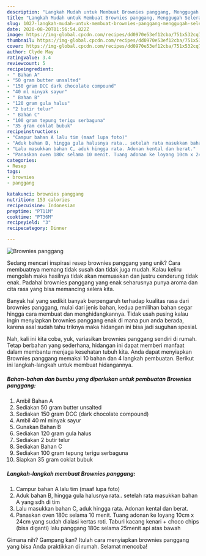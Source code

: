 ```yaml
---
description: "Langkah Mudah untuk Membuat Brownies panggang, Menggugah Selera"
title: "Langkah Mudah untuk Membuat Brownies panggang, Menggugah Selera"
slug: 1027-langkah-mudah-untuk-membuat-brownies-panggang-menggugah-selera
date: 2020-08-20T01:56:54.822Z
image: https://img-global.cpcdn.com/recipes/dd0970e53ef12cba/751x532cq70/brownies-panggang-foto-resep-utama.jpg
thumbnail: https://img-global.cpcdn.com/recipes/dd0970e53ef12cba/751x532cq70/brownies-panggang-foto-resep-utama.jpg
cover: https://img-global.cpcdn.com/recipes/dd0970e53ef12cba/751x532cq70/brownies-panggang-foto-resep-utama.jpg
author: Clyde May
ratingvalue: 3.4
reviewcount: 5
recipeingredient:
- " Bahan A"
- "50 gram butter unsalted"
- "150 gram DCC dark chocolate compound"
- "40 ml minyak sayur"
- " Bahan B"
- "120 gram gula halus"
- "2 butir telur"
- " Bahan C"
- "100 gram tepung terigu serbaguna"
- "35 gram coklat bubuk"
recipeinstructions:
- "Campur bahan A lalu tim (maaf lupa foto)"
- "Aduk bahan B, hingga gula halusnya rata.. setelah rata masukkan bahan A yang sdh di tim"
- "Lalu masukkan bahan C, aduk hingga rata. Adonan kental dan berat."
- "Panaskan oven 180c selama 10 menit. Tuang adonan ke loyang 10cm x 24cm yang sudah dialasi kertas roti. Taburi kacang kenari + choco chips (bisa diganti) lalu panggang 180c selama 25menit api atas bawah"
categories:
- Resep
tags:
- brownies
- panggang

katakunci: brownies panggang 
nutrition: 153 calories
recipecuisine: Indonesian
preptime: "PT11M"
cooktime: "PT36M"
recipeyield: "3"
recipecategory: Dinner

---
```



![Brownies panggang](https://img-global.cpcdn.com/recipes/dd0970e53ef12cba/751x532cq70/brownies-panggang-foto-resep-utama.jpg)

Sedang mencari inspirasi resep brownies panggang yang unik? Cara membuatnya memang tidak susah dan tidak juga mudah. Kalau keliru mengolah maka hasilnya tidak akan memuaskan dan justru cenderung tidak enak. Padahal brownies panggang yang enak seharusnya punya aroma dan cita rasa yang bisa memancing selera kita.



Banyak hal yang sedikit banyak berpengaruh terhadap kualitas rasa dari brownies panggang, mulai dari jenis bahan, kedua pemilihan bahan segar hingga cara membuat dan menghidangkannya. Tidak usah pusing kalau ingin menyiapkan brownies panggang enak di mana pun anda berada, karena asal sudah tahu triknya maka hidangan ini bisa jadi suguhan spesial.


Nah, kali ini kita coba, yuk, variasikan brownies panggang sendiri di rumah. Tetap berbahan yang sederhana, hidangan ini dapat memberi manfaat dalam membantu menjaga kesehatan tubuh kita. Anda dapat menyiapkan Brownies panggang memakai 10 bahan dan 4 langkah pembuatan. Berikut ini langkah-langkah untuk membuat hidangannya.

<!--inarticleads1-->

##### Bahan-bahan dan bumbu yang diperlukan untuk pembuatan Brownies panggang:

1. Ambil  Bahan A
1. Sediakan 50 gram butter unsalted
1. Sediakan 150 gram DCC (dark chocolate compound)
1. Ambil 40 ml minyak sayur
1. Gunakan  Bahan B
1. Sediakan 120 gram gula halus
1. Sediakan 2 butir telur
1. Sediakan  Bahan C
1. Sediakan 100 gram tepung terigu serbaguna
1. Siapkan 35 gram coklat bubuk




<!--inarticleads2-->

##### Langkah-langkah membuat Brownies panggang:

1. Campur bahan A lalu tim (maaf lupa foto)
1. Aduk bahan B, hingga gula halusnya rata.. setelah rata masukkan bahan A yang sdh di tim
1. Lalu masukkan bahan C, aduk hingga rata. Adonan kental dan berat.
1. Panaskan oven 180c selama 10 menit. Tuang adonan ke loyang 10cm x 24cm yang sudah dialasi kertas roti. Taburi kacang kenari + choco chips (bisa diganti) lalu panggang 180c selama 25menit api atas bawah




Gimana nih? Gampang kan? Itulah cara menyiapkan brownies panggang yang bisa Anda praktikkan di rumah. Selamat mencoba!
